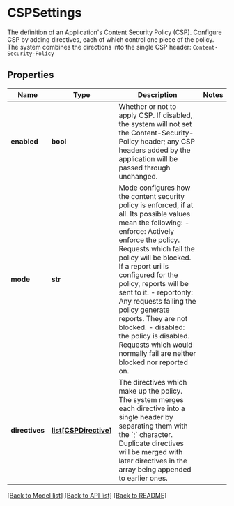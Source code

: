 # CSPSettings

The definition of an Application's Content Security Policy (CSP). Configure CSP by adding directives, each of which control one piece of the policy. The system combines the directions into the single CSP header: `Content-Security-Policy` 
## Properties
Name | Type | Description | Notes
------------ | ------------- | ------------- | -------------
**enabled** | **bool** | Whether or not to apply CSP. If disabled, the system will not set the Content-Security-Policy header; any CSP headers added by the application will be passed through unchanged.  | 
**mode** | **str** | Mode configures how the content security policy is enforced, if at all. Its possible values mean the following:   - enforce: Actively enforce the policy. Requests which fail the policy will be blocked.     If a report uri is configured for the policy, reports will be sent to it.   - reportonly: Any requests failing the policy generate reports. They are not blocked.   - disabled: the policy is disabled. Requests which would normally fail are neither blocked     nor reported on.  | 
**directives** | [**list[CSPDirective]**](CSPDirective.md) | The directives which make up the policy. The system merges each directive into a single header by separating them with the &#x60;;&#x60; character. Duplicate directives will be merged with later directives in the array being appended to earlier ones.  | 

[[Back to Model list]](../README.md#documentation-for-models) [[Back to API list]](../README.md#documentation-for-api-endpoints) [[Back to README]](../README.md)


